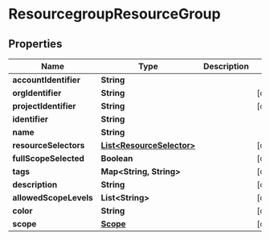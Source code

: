 # ResourcegroupResourceGroup

## Properties
Name | Type | Description | Notes
------------ | ------------- | ------------- | -------------
**accountIdentifier** | **String** |  | 
**orgIdentifier** | **String** |  |  [optional]
**projectIdentifier** | **String** |  |  [optional]
**identifier** | **String** |  | 
**name** | **String** |  | 
**resourceSelectors** | [**List&lt;ResourceSelector&gt;**](ResourceSelector.md) |  |  [optional]
**fullScopeSelected** | **Boolean** |  |  [optional]
**tags** | **Map&lt;String, String&gt;** |  |  [optional]
**description** | **String** |  |  [optional]
**allowedScopeLevels** | **List&lt;String&gt;** |  |  [optional]
**color** | **String** |  |  [optional]
**scope** | [**Scope**](Scope.md) |  |  [optional]
